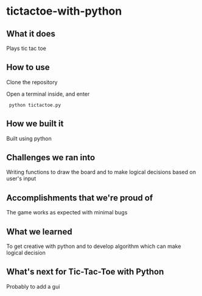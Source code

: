 # tictactoe-with-python
## What it does
Plays tic tac toe

## How to use
Clone the repository

Open a terminal inside, and enter

``` python tictactoe.py```

## How we built it
Built using python
## Challenges we ran into
Writing functions to draw the board and to make logical decisions based on user's input
## Accomplishments that we're proud of
The game works as expected with minimal bugs
## What we learned
To get creative with python and to develop algorithm which can make logical decision
## What's next for Tic-Tac-Toe with Python
Probably to add a gui